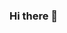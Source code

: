### Hi there 👋

<!--
**ambikakumar012/ambikakumar012** is a ✨ _special_ ✨ repository because its `README.md` (this file) appears on your GitHub profile.

Here are some ideas to get you started:

- 🌱 I’m currently learning Machine Learning Algo and techniques in Data Analysis
- 👯 I’m looking to collaborate on Data Analysis/ Data Science projects
- 📫 How to reach me: ...ambikakumar012@gmail.com
- 😄 Pronouns: ...She/Her
-->
